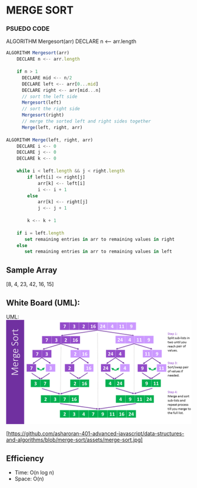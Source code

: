 # MERGE SORT
### PSUEDO CODE
ALGORITHM Mergesort(arr) DECLARE n <-- arr.length

```javascript
ALGORITHM Mergesort(arr)
    DECLARE n <-- arr.length
           
    if n > 1
      DECLARE mid <-- n/2
      DECLARE left <-- arr[0...mid]
      DECLARE right <-- arr[mid...n]
      // sort the left side
      Mergesort(left)
      // sort the right side
      Mergesort(right)
      // merge the sorted left and right sides together
      Merge(left, right, arr)

ALGORITHM Merge(left, right, arr)
    DECLARE i <-- 0
    DECLARE j <-- 0
    DECLARE k <-- 0

    while i < left.length && j < right.length
        if left[i] <= right[j]
            arr[k] <-- left[i]
            i <-- i + 1
        else
            arr[k] <-- right[j]
            j <-- j + 1
            
        k <-- k + 1

    if i = left.length
       set remaining entries in arr to remaining values in right
    else
       set remaining entries in arr to remaining values in left
```

## Sample Array
[8, 4, 23, 42, 16, 15]

## White Board (UML):
 UML: ![alt text](../../assets/merge-sort.jpg)

 [https://github.com/asharoran-401-advanced-javascript/data-structures-and-algorithms/blob/merge-sort/assets/merge-sort.jpg]


## Efficiency
 - Time: O(n log n)
 - Space: O(n)

